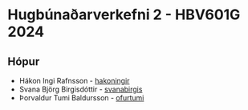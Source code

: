 # Hugbúnaðarverkefni 2 - HBV601G 2024

## Hópur 
- Hákon Ingi Rafnsson - [hakoningir](https://github.com/hakoningir)
- Svana Björg Birgisdóttir - [svanabirgis](github.com/svanabirgis)
- Þorvaldur Tumi Baldursson - [ofurtumi](https://github.com/ofurtumi)
